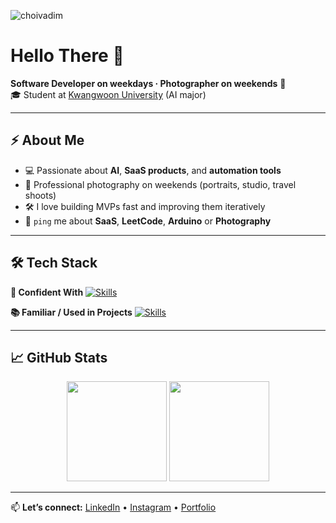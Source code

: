 
<p align="left">
  <img src="https://komarev.com/ghpvc/?username=choivadim&label=Profile%20views&color=0e75b6&style=flat" alt="choivadim" />
</p>

# Hello There 👋

**Software Developer on weekdays · Photographer on weekends** 📆  
🎓 Student at [Kwangwoon University](https://www.kw.ac.kr/ko/index.jsp) (AI major)

---

## ⚡ About Me
- 💻 Passionate about **AI**, **SaaS products**, and **automation tools**
- 📸 Professional photography on weekends (portraits, studio, travel shoots)
- 🛠 I love building MVPs fast and improving them iteratively
- 💬 `ping` me about **SaaS**, **LeetCode**, **Arduino** or **Photography**

---

## 🛠 Tech Stack

**💪 Confident With**
[![Skills](https://skillicons.dev/icons?i=py,fastapi,flask,js,html,css,react,tailwind,postgres,sqlite,git,docker,nginx,aws,linux,bash,opencv,figma,photoshop&perline=8)](https://skillicons.dev)

**📚 Familiar / Used in Projects**
[![Skills](https://skillicons.dev/icons?i=sass,java,spring,redis,gcp,postman,githubactions,c,cpp,regex,latex,arduino,raspberrypi&perline=8)](https://skillicons.dev)

---

## 📈 GitHub Stats
<p align="center">
  <img src="https://github-readme-stats.vercel.app/api?username=choivadim&show_icons=true&theme=tokyonight" height="160" />
  <img src="https://github-readme-stats.vercel.app/api/top-langs/?username=choivadim&layout=compact&theme=tokyonight" height="160" />
</p>

---

📫 **Let’s connect:** [LinkedIn](https://linkedin.com/in/your-profile) • [Instagram](https://instagram.com/your-photo) • [Portfolio](https://your-portfolio-link.com)
